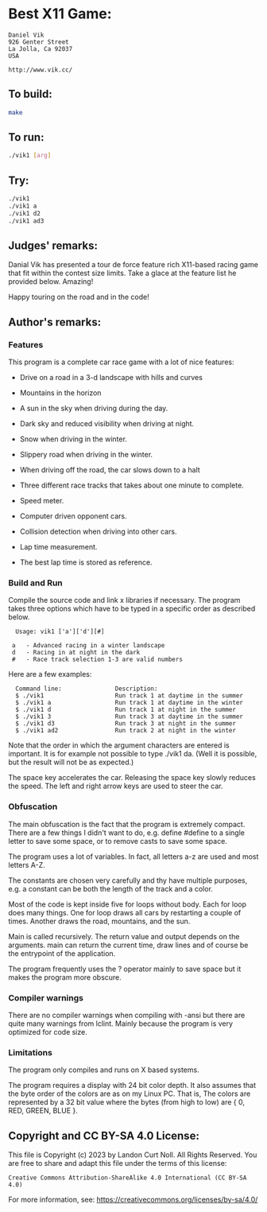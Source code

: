# Best X11 Game:

    Daniel Vik
    926 Genter Street
    La Jolla, Ca 92037
    USA

    http://www.vik.cc/

## To build:

```sh
make
```

## To run:

```sh
./vik1 [arg]
```

## Try:

```sh
./vik1
./vik1 a
./vik1 d2
./vik1 ad3
```

## Judges' remarks:

Danial Vik has presented a tour de force feature rich X11-based
racing game that fit within the contest size limits.  Take a
glace at the feature list he provided below.  Amazing!

Happy touring on the road and in the code!

## Author's remarks:

### Features

This program is a complete car race game with a lot of nice features:

*  Drive on a road in a 3-d landscape with hills and curves

*  Mountains in the horizon

*  A sun in the sky when driving during the day.

*  Dark sky and reduced visibility when driving at night.

*  Snow when driving in the winter.

*  Slippery road when driving in the winter.

*  When driving off the road, the car slows down to a halt

*  Three different race tracks that takes about one minute to complete.

*  Speed meter.

*  Computer driven opponent cars.

*  Collision detection when driving into other cars.

*  Lap time measurement.

*  The best lap time is stored as reference.

### Build and Run

Compile the source code and link x libraries if necessary.
The program takes  three  options which have  to be  typed in a specific
order as described below.

      Usage: vik1 ['a']['d'][#]

	 a   - Advanced racing in a winter landscape
	 d   - Racing in at night in the dark
	 #   - Race track selection 1-3 are valid numbers

Here are a few examples:

      Command line:               Description:
      $ ./vik1                    Run track 1 at daytime in the summer
      $ ./vik1 a                  Run track 1 at daytime in the winter
      $ ./vik1 d                  Run track 1 at night in the summer
      $ ./vik1 3                  Run track 3 at daytime in the summer
      $ ./vik1 d3                 Run track 3 at night in the summer
      $ ./vik1 ad2                Run track 2 at night in the winter

Note that the  order  in which the  argument  characters are  entered is
important. It is for example not possible to type ./vik1 da. (Well it is
possible, but the result will not be as expected.)

The space key  accelerates  the car.   Releasing  the space  key  slowly
reduces the speed.  The left and right  arrow keys are used to steer the
car.

### Obfuscation

The main obfuscation  is the fact that the program is extremely compact.
There are a few things  I didn't want to do,  e.g. define #define  to a
single letter to save some space, or to remove casts to save some space.

The program  uses a lot of variables.  In fact, all letters a-z are used
and most letters A-Z.

The constants are chosen very  carefully and thy have multiple purposes,
e.g. a constant can be both the length of the track and a color.

Most of the code is kept  inside five for loops  without body.  Each for
loop  does many things.   One for  loop draws  all cars  by restarting a
couple of times. Another draws the road, mountains, and the sun.

Main is called recursively.  The return value  and output depends on the
arguments. main can return the current time, draw lines and of course be
the entrypoint of the application.

The program  frequently  uses the ? operator mainly to save space but it
makes the program more obscure.

### Compiler warnings

There  are no compiler warnings when compiling with -ansi  but there are
quite  many  warnings from lclint.  Mainly because  the program  is very
optimized for code size.

### Limitations

The program only compiles and runs on X based systems.

The program requires a display with 24 bit color depth.  It  also assumes
that the byte order of the colors  are as on my Linux PC.  That is,  The
colors are represented  by a 32 bit value where the bytes  (from high to
low) are { 0, RED, GREEN, BLUE }.

## Copyright and CC BY-SA 4.0 License:

This file is Copyright (c) 2023 by Landon Curt Noll.  All Rights Reserved.
You are free to share and adapt this file under the terms of this license:

    Creative Commons Attribution-ShareAlike 4.0 International (CC BY-SA 4.0)

For more information, see: https://creativecommons.org/licenses/by-sa/4.0/
